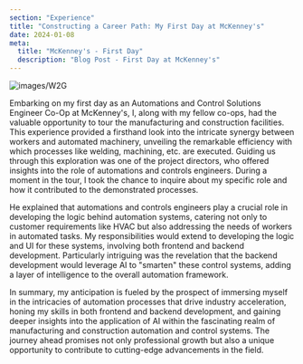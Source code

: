 ```yaml
---
section: "Experience"
title: "Constructing a Career Path: My First Day at McKenney's"
date: 2024-01-08
meta: 
  title: "McKenney's - First Day"
  description: "Blog Post - First Day at McKenney's"
---
```


![images/W2G](/images/W2G.png)

Embarking on my first day as an Automations and Control Solutions Engineer Co-Op at McKenney's, I, along with my fellow co-ops, had the valuable opportunity to tour the manufacturing and construction facilities. This experience provided a firsthand look into the intricate synergy between workers and automated machinery, unveiling the remarkable efficiency with which processes like welding, machining, etc. are executed. Guiding us through this exploration was one of the project directors, who offered insights into the role of automations and controls engineers. During a moment in the tour, I took the chance to inquire about my specific role and how it contributed to the demonstrated processes.

He explained that automations and controls engineers play a crucial role in developing the logic behind automation systems, catering not only to customer requirements like HVAC but also addressing the needs of workers in automated tasks. My responsibilities would extend to developing the logic and UI for these systems, involving both frontend and backend development. Particularly intriguing was the revelation that the backend development would leverage AI to "smarten" these control systems, adding a layer of intelligence to the overall automation framework.

In summary, my anticipation is fueled by the prospect of immersing myself in the intricacies of automation processes that drive industry acceleration, honing my skills in both frontend and backend development, and gaining deeper insights into the application of AI within the fascinating realm of manufacturing and construction automation and control systems. The journey ahead promises not only professional growth but also a unique opportunity to contribute to cutting-edge advancements in the field.
